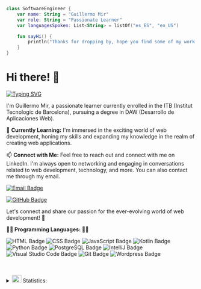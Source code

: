 

```kotlin
class SoftwareEngineer {
    var name: String = "Guillermo Mir"
    var role: String = "Passionate Learner"
    var languagesSpoken: List<String> = listOf("es_ES", "en_US")

    fun sayHi() {
        println("Thanks for dropping by, hope you find some of my work interesting.")
    }
}
```
# Hi there! 👋
[![Typing SVG](https://readme-typing-svg.demolab.com/?lines=Hola%20aquest%20és%20el%20meu%20perfil)](https://git.io/typing-svg)

I'm Guillermo Mir, a passionate learner currently enrolled in the ITB (Institut Tecnologic de Barcelona), pursuing a degree in DAW (Desarrollo de Aplicaciones Web).

🌱 **Currently Learning:**
I'm immersed in the exciting world of web development, honing my skills and expanding my knowledge in the realm of creating web applications.

📫 **Connect with Me:**
Feel free to reach out and connect with me on LinkedIn. I'm always open to networking and engaging in conversations related to web development, technology, and more. You can also contact me through my email.

[![Email Badge](https://img.shields.io/badge/Email-111?style=for-the-badge&logo=gmail&logoColor=white)](mailto:guillermo.mir.7e8@itb.cat)


[![GitHub Badge](https://img.shields.io/badge/github-%2324292e.svg?&style=for-the-badge&logo=github&logoColor=white)](https://github.com/Guillermo-Mir)





Let's connect and share our passion for the ever-evolving world of web development! 🚀


**👨‍💻 Programming Languages: 👨‍💻**

![HTML Badge](https://img.shields.io/badge/HTML5-E34F26?style=for-the-badge&logo=html5&logoColor=white)
![CSS Badge](https://img.shields.io/badge/CSS3-1572B6?style=for-the-badge&logo=css3&logoColor=white)
![JavaScript Badge](https://img.shields.io/badge/JavaScript-F7DF1E?style=for-the-badge&logo=JavaScript&logoColor=white)
![Kotlin Badge](https://img.shields.io/badge/Kotlin-0095D5?&style=for-the-badge&logo=kotlin&logoColor=white)
![Python Badge](https://img.shields.io/badge/Python-14354C?style=for-the-badge&logo=python&logoColor=white)
![PostgreSQL Badge](https://img.shields.io/badge/PostgreSQL-316192?style=for-the-badge&logo=postgresql&logoColor=white)
![IntelliJ Badge](https://img.shields.io/badge/IntelliJ_IDEA-000000.svg?style=for-the-badge&logo=intellij-idea&logoColor=white)
![Visual Studio Code Badge](https://img.shields.io/badge/Visual_Studio_Code-0078D4?style=for-the-badge&logo=visual%20studio%20code&logoColor=white)
![Git Badge](https://img.shields.io/badge/GIT-E44C30?style=for-the-badge&logo=git&logoColor=white)
![Wordpress Badge](https://img.shields.io/badge/Wordpress-21759B?style=for-the-badge&logo=wordpress&logoColor=white)



<br>
<br>
<details>
  <summary><img src="https://media.giphy.com/media/WUlplcMpOCEmTGBtBW/giphy.gif" width="25" height="20"> Statistics:</summary>
   <img align="left" alt="codeSTACKr's GitHub Stats" src="https://github-readme-stats.vercel.app/api/top-langs/?username=AlanTeixido&layout=compact" />
   <br />
</details>
